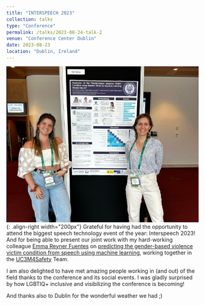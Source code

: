 ```yaml
---
title: "INTERSPEECH 2023"
collection: talks
type: "Conference"
permalink: /talks/2023-08-24-talk-2
venue: "Conference Center Dublin"
date: 2023-08-23
location: "Dublin, Ireland"
---
```


![Illustration](/images/interspeech23.png){: .align-right width="200px"} Grateful for having had the opportunity to attend the biggest speech technology event of the year: Interspeech 2023! And for being able to present our joint work with my hard-working colleague [Emma Reyner Fuentes](https://www.linkedin.com/in/emma-reyner-fuentes/) on [predicting the gender-based violence victim condition from speech using machine learning](https://www.isca-archive.org/interspeech_2023/reynerfuentes23_interspeech.html), working together in the [UC3M4Safety](https://www.linkedin.com/company/uc3m4safety/) Team.

I am also delighted to have met amazing people working in (and out) of the field thanks to the conference and its social events. I was gladly surprised by how LGBTIQ+ inclusive and visibilizing the conference is becoming!

And thanks also to Dublin for the wonderful weather we had ;)